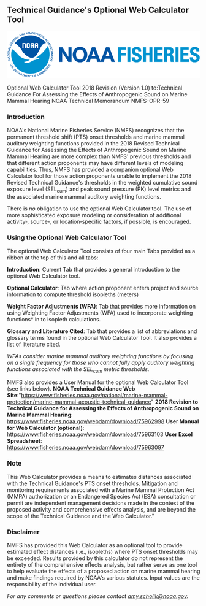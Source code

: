 ## Technical Guidance's Optional Web Calculator Tool

![](./www/noaa_fisheries_small.png "NOAA Fisheries")

Optional Web Calculator Tool 2018 Revision (Version 1.0) to:Technical Guidance For Assessing the Effects of Anthropogenic Sound on Marine Mammal Hearing
NOAA Technical Memorandum NMFS-OPR-59

### Introduction
NOAA's National Marine Fisheries Service (NMFS) recognizes that the permanent threshold shift (PTS) onset thresholds and marine mammal auditory weighting functions provided in the 2018 Revised Technical Guidance for Assessing the Effects of Anthropogenic Sound on Marine Mammal Hearing are more complex than NMFS' previous thresholds and that different action proponents may have different levels of modeling capabilities. Thus, NMFS has provided a companion optional Web Calculator tool for those action proponents unable to implement the 2018 Revised Technical Guidance's thresholds in the weighted cumulative sound exposure level (SEL<sub>cum</sub>) and peak sound pressure (PK) level metrics and the associated marine mammal auditory weighting functions.

There is _no_ obligation to use the optional Web Calculator tool. The use of more sophisticated exposure modeling or consideration of additional activity‐, source-, or location‐specific factors, if possible, is encouraged.

### Using the Optional Web Calculator Tool
The optional Web Calculator Tool consists of four main Tabs provided as a ribbon at the top of this and all tabs:

**Introduction**: 
Current Tab that provides a general introduction to the optional Web Calculator tool.

**Optional Calculator**: 
Tab where action proponent enters project and source information to compute threshold isopleths (meters)

**Weight Factor Adjustments (WFA)**: 
Tab that provides more information on using Weighting Factor Adjustments (WFA) used to incorporate weighting functions* in to isopleth calculations.

**Glossary and Literature Cited**: 
Tab that provides a list of abbreviations and glossary terms found in the optional Web Calculator Tool. It also provides a list of literature cited.

*WFAs consider marine mammal auditory weighting functions by focusing on a single frequency for those who cannot fully apply auditory weighting functions associated with the SEL<sub>cum</sub> metric thresholds.*

NMFS also provides a User Manual for the optional Web Calculator Tool (see links below).
**NOAA Technical Guidance Web Site**:"https://www.fisheries.noaa.gov/national/marine-mammal-protection/marine-mammal-acoustic-technical-guidance"
**2018 Revision to Technical Guidance for Assessing the Effects of Anthropogenic Sound on Marine Mammal Hearing**: https://www.fisheries.noaa.gov/webdam/download/75962998
**User Manual for Web Calculator (optional)**: https://www.fisheries.noaa.gov/webdam/download/75963103
**User Excel Spreadsheet**: https://www.fisheries.noaa.gov/webdam/download/75963097

### Note
This Web Calculator provides a means to estimates distances associated with the Technical Guidance's PTS onset thresholds. Mitigation and monitoring requirements associated with a Marine Mammal Protection Act (MMPA) authorization or an Endangered Species Act (ESA) consultation or permit are independent management decisions made in the context of the proposed activity and comprehensive effects analysis, and are beyond the scope of the Technical Guidance and the Web Calculator."

### Disclaimer
NMFS has provided this Web Calculator as an optional tool to provide estimated effect distances (i.e., isopleths) where PTS onset thresholds may be exceeded. Results provided by this calculator do not represent the entirety of the comprehensive effects analysis, but rather serve as one tool to help evaluate the effects of a proposed action on marine mammal hearing and make findings required by NOAA's various statutes. Input values are the responsibility of the individual user.

*For any comments or questions please contact amy.scholik@noaa.gov.*
